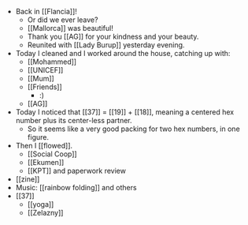 - Back in [[Flancia]]!
  - Or did we ever leave?
  - [[Mallorca]] was beautiful!
  - Thank you [[AG]] for your kindness and your beauty.
  - Reunited with [[Lady Burup]] yesterday evening.
- Today I cleaned and I worked around the house, catching up with:
  - [[Mohammed]]
  - [[UNICEF]]
  - [[Mum]]
  - [[Friends]]
    - :)
  - [[AG]]
- Today I noticed that [[37]] = [[19]] + [[18]], meaning a centered hex number plus its center-less partner.
  - So it seems like a very good packing for two hex numbers, in one figure.
- Then I [[flowed]].
  - [[Social Coop]]
  - [[Ekumen]]
  - [[KPT]] and paperwork review
- [[zine]]
- Music: [[rainbow folding]] and others
- [[37]]
  - [[yoga]]
  - [[Zelazny]]
    
